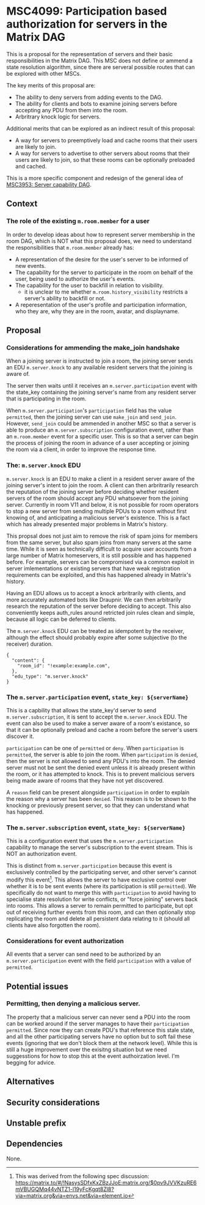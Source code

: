 # MSC4099: Participation based authorization for servers in the Matrix DAG

This is a proposal for the representation of servers and their basic responsibilities in the Matrix
DAG. This MSC does not define or ammend a state resolution algorithm, since there are serveral possible
routes that can be explored with other MSCs.

The key merits of this proposal are:
- The ability to deny servers from adding events to the DAG.
- The ability for clients and bots to examine joining servers before accepting any PDU from them into the room.
- Arbritrary knock logic for servers.

Additional merits that can be explored as an indirect result of this proposal:
- A way for servers to preemptively load and cache rooms that their users are likely to join.
- A way for servers to advertise to other servers about rooms that their users are likely to join,
so that these rooms can be optionally preloaded and cached.

This is a more specific component and redesign of the general idea of [MSC3953: Server capability DAG](https://github.com/Gnuxie/matrix-doc/blob/gnuxie/capability-dag/proposals/3953-capability-dag.md).

## Context

### The role of the existing `m.room.member` for a user

In order to develop ideas about how to represent server membership in the room DAG,
which is NOT what this proposal does, we need to understand the responsibilities that `m.room.member`
already has:

- A representation of the desire for the user's server to be informed of new events.
- The capability for the server to participate in the room on behalf of the user,
being used to authorize the user's events.
- The capability for the user to backfill in relation to visibility.
  + it is unclear to me whether `m.room.history_visibility` restricts a server's ability to backfill or not.
- A reperesentation of the user's profile and participation information, who they are, why they are in the room, avatar, and displayname.

## Proposal

### Considerations for ammending the make_join handshake

When a joining server is instructed to join a room, the joining server sends an EDU `m.server.knock`
to any available resident servers that the joining is aware of. 

The server then waits until it receives an `m.server.participation` event with the state_key
containing the joining server's name from any resident server that is participating in the room.

When `m.server.participation`'s `participation` field has the value `permitted`, then
the joining server can use `make_join` and `send_join`. However, `send_join` could be ammended
in another MSC so that a server is able to produce an `m.server.subscription` configuration event,
rather than an `m.room.member` event for a specific user. This is so that a server can begin the
process of joining the room in advance of a user accepting or joining the room via a client,
in order to improve the response time. 

### The: `m.server.knock` EDU

`m.server.knock` is an EDU to make a client in a resident server aware of the joining server's intent to join
the room. A client can then arbritrarily research the reputation of the joining server before deciding
whether resident servers of the room should accept any PDU whatsoever from the joining server.
Currently in room V11 and below, it is not possible for room operators to stop a new server from
sending multiple PDUs to a room without first knowing of, and anticipating a malicious server's existence.
This is a fact which has already presented major problems in Matrix's history.

This propsal does not just aim to remove the risk of spam joins for members from the same server,
but also spam joins from many servers at the same time. While it is seen as technically difficult
to acquire user accounts from a large number of Matrix homeservers, it is still possible and
has happened before. For example, servers can be compromised via a common exploit in server
imlementations or existing servers that have weak registration requirements can be exploited,
and this has happened already in Matrix's history.

Having an EDU allows us to accept a knock arbritrarily with clients, and more accurately automated bots
like Draupnir. We can then arbitrarily research the reputation of the server before deciding
to accept. This also conveniently keeps auth_rules around retricted join rules clean and simple,
because all logic can be deferred to clients.

The `m.server.knock` EDU can be treated as idempotent by the receiver, although the effect should probably
expire after some subjective (to the receiver) duration.

```
{
  "content": {
    "room_id": "!example:example.com",
  },
  "edu_type": "m.server.knock"
}
```

### The `m.server.participation` event, `state_key: ${serverName}`

This is a capbility that allows the state_key'd server to send `m.server.subscription`, it is sent
to accept the `m.server.knock` EDU. The event can also be used to make a server aware of a room's
existance, so that it can be optionally preload and cache a room before the server's users discover it.

`participation` can be one of `permitted` or `deny`.
When `participation` is `permitted`, the server is able to join the room.
When `participation` is `denied`, then the server is not allowed to send any PDU's into the room.
The denied server must not be sent the denied event unless it is already present within the room,
or it has attempted to knock. This is to prevent malicious servers being made aware of rooms
that they have not yet discovered.

A `reason` field can be present alongside `participation` in order to explain the reason why
a server has been `denied`. This reason is to be shown to the knocking or previously present
server, so that they can understand what has happened.

### The `m.server.subscription` event, `state_key: ${serverName}`

This is a configuration event that uses the `m.server.participation` capability to manage
the server's subscription to the event stream. This is NOT an authorization event.

This is distinct from `m.server.participation` because this event is exclusively controlled
by the participating server, and other server's cannot modify this event[^spec-discussion].
This allows the server to have exclusive control over whether it is to be sent events (where
its participation is still `permitted`). We specifically do not want to merge this with
`participation` to avoid having to specialise state resolution for write conflicts,
or "force joining" servers back into rooms. This allows a server to remain permitted to participate,
but opt out of receiving further events from this room, and can then optionally stop replicating the
room and delete all persistent data relating to it (should all clients have also forgotten the room). 

### Considerations for event authorization

All events that a server can send need to be authorized by an `m.server.participation` event
with the field `participation` with a value of `permitted`.

## Potential issues

### Permitting, then denying a malicious server.

The property that a malicious server can never send a PDU into the room can be worked around if
the server manages to have their `participation` `permitted`. Since now they can create PDU's
that reference this stale state, and all the other participating servers have no option but to
soft fail these events (ignoring that we don't block them at the network level).
While this is still a huge improvement over the exisitng situation but we need suggesstions for how
to stop this at the event authoirzation level. I'm begging for advice.

## Alternatives

## Security considerations

## Unstable prefix

## Dependencies

None.

[^spec-discussion]: This was derived from the following spec discussion: https://matrix.to/#/!NasysSDfxKxZBzJJoE:matrix.org/$0pv9JVVKzuRE6mVBUGQMq44vNTZ1-l19yFcKgqt8Zl8?via=matrix.org&via=envs.net&via=element.io
